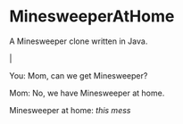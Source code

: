 # MinesweeperAtHome

A Minesweeper clone written in Java. 

|

You: Mom, can we get Minesweeper?

Mom: No, we have Minesweeper at home.

Minesweeper at home: *this mess*
